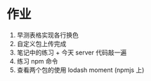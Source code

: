 # 作业
1. 早测表格实现各行换色
2. 自定义包上传完成
3. 笔记中的练习 + 今天 server 代码敲一遍
4. 练习 npm 命令
5. 查看两个包的使用 lodash moment (npmjs 上)


